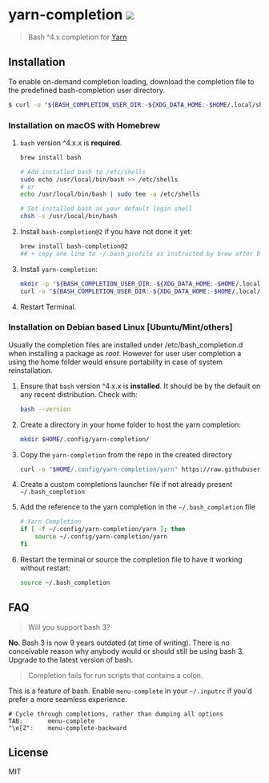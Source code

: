 # yarn-completion ![](https://github.com/dsifford/yarn-completion/workflows/build/badge.svg)

> Bash ^4.x completion for [Yarn](https://github.com/yarnpkg/yarn)

## Installation

To enable on-demand completion loading, download the completion file to the predefined bash-completion user directory.

```sh
$ curl -o "${BASH_COMPLETION_USER_DIR:-${XDG_DATA_HOME:-$HOME/.local/share}/bash-completion}/completions/yarn" https://raw.githubusercontent.com/dsifford/yarn-completion/master/yarn-completion.bash
```

### Installation on macOS with Homebrew

1.  `bash` version ^4.x.x is **required**.

    ```bash
    brew install bash

    # Add installed bash to /etc/shells
    sudo echo /usr/local/bin/bash >> /etc/shells
	# or
	echo /usr/local/bin/bash | sudo tee -a /etc/shells

    # Set installed bash as your default login shell
    chsh -s /usr/local/bin/bash
    ```

2.  Install `bash-completion@2` if you have not done it yet:

    ```bash
    brew install bash-completion@2
    ## + copy one line to ~/.bash_profile as instructed by brew after bash-completion setup
    ```

3.  Install `yarn-completion`:

    ```sh
    mkdir -p "${BASH_COMPLETION_USER_DIR:-${XDG_DATA_HOME:-$HOME/.local/share}/bash-completion}/completions"
    curl -o "${BASH_COMPLETION_USER_DIR:-${XDG_DATA_HOME:-$HOME/.local/share}/bash-completion}/completions/yarn" https://raw.githubusercontent.com/dsifford/yarn-completion/master/yarn-completion.bash
    ```

4.  Restart Terminal.

### Installation on Debian based Linux [Ubuntu/Mint/others]

Usually the completion files are installed under /etc/bash_completion.d when installing a package as *root*. However for user user completion a using the home folder would ensure portability in case of system reinstallation.

1.  Ensure that `bash` version ^4.x.x is **installed**. It should be by the default on any recent distribution. Check with:

    ```bash
    bash --version
    ```

2. Create a directory in your home folder to host the yarn completion: 

    ```bash
    mkdir $HOME/.config/yarn-completion/
    ```

3. Copy the `yarn-completion` from the repo in the created directory
    ```bash
    curl -o "$HOME/.config/yarn-completion/yarn" https://raw.githubusercontent.com/dsifford/yarn-completion/master/yarn-completion.bash
    ```

4. Create a custom completions launcher file if not already present `~/.bash_completion`


5. Add the reference to the yarn completion in the `~/.bash_completion` file
    ```bash
	# Yarn Completion 
	if [ -f ~/.config/yarn-completion/yarn ]; then 
		source ~/.config/yarn-completion/yarn 
	fi 
    ```
6. Restart the terminal or source the completion file to have it working without restart:

	```bash
	source ~/.bash_completion 
	```


## FAQ

> Will you support bash 3?

**No**. Bash 3 is now 9 years outdated (at time of writing). There is no conceivable reason why anybody would or should still be using bash 3. Upgrade to the latest version of bash.

> Completion fails for run scripts that contains a colon.

This is a feature of bash. Enable `menu-complete` in your `~/.inputrc` if you'd prefer a more seamless experience.

```
# Cycle through completions, rather than dumping all options
TAB:       menu-complete
"\e[Z":    menu-complete-backward
```

## License

MIT
